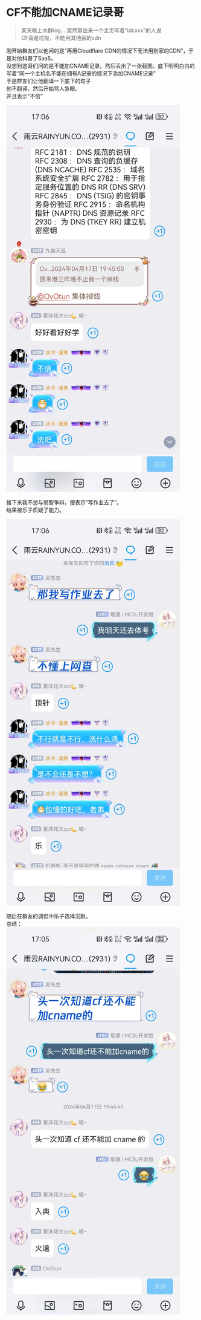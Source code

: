 # CF不能加CNAME记录哥

> 某天晚上水群ing...
突然窜出来一个主页写着“idcxxx”的人说  
> CF真是垃圾，不能用其他家的cdn  


刚开始群友们以他问的是“再用Cloudflare CDN的情况下无法用别家的CDN”，于是对他科普了SaaS。  
没想到这哥们问的是不能加CNAME记录。然后丢出了一张截图。底下明明白白的写着“同一个主机名不能在拥有A记录的情况下添加CNAME记录”  
于是群友们让他翻译一下底下的句子  
他不翻译，然后开始骂人急眼。  
并且表示“不信”

![CF不能加CNAME记录](../images/cf-without-cname/1.jpg "CF不能加CNAME记录")  

接下来我不想与弱智争辩，便表示“写作业去了”。  
结果被乐子质疑了能力。  

![不行就是不行](../images/cf-without-cname/2.jpg "不行就是不行")    


随后在群友的调侃中乐子选择沉默。  
总结：  
![lol](../images/cf-without-cname/3.jpg "头一次知道cf不能加cname")  
